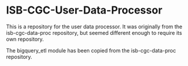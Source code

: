 ISB-CGC-User-Data-Processor
================

This is a repository for the user data processor. It was originally from the isb-cgc-data-proc repository, but seemed different enough to require its own repository.

The bigquery_etl module has been copied from the isb-cgc-data-proc repository.